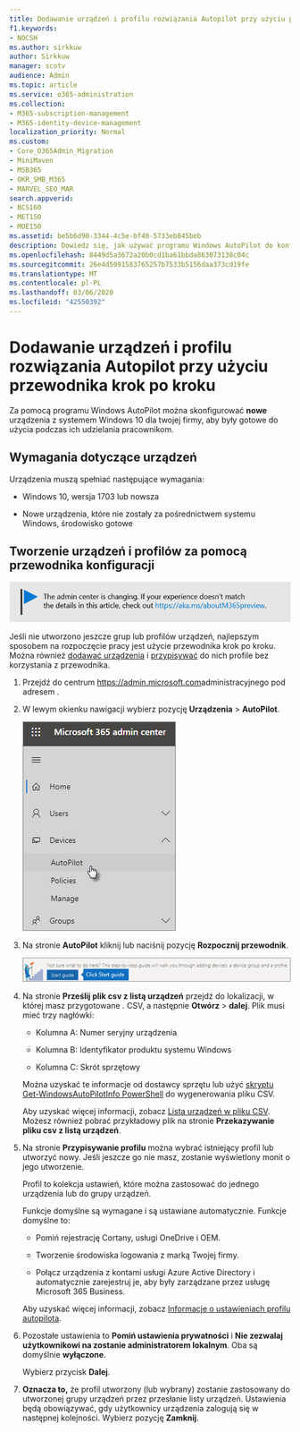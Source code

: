 ```yaml
---
title: Dodawanie urządzeń i profilu rozwiązania Autopilot przy użyciu przewodnika krok po kroku
f1.keywords:
- NOCSH
ms.author: sirkkuw
author: Sirkkuw
manager: scotv
audience: Admin
ms.topic: article
ms.service: o365-administration
ms.collection:
- M365-subscription-management
- M365-identity-device-management
localization_priority: Normal
ms.custom:
- Core_O365Admin_Migration
- MiniMaven
- MSB365
- OKR_SMB_M365
- MARVEL_SEO_MAR
search.appverid:
- BCS160
- MET150
- MOE150
ms.assetid: be5b6d90-3344-4c5e-bf40-5733eb845beb
description: Dowiedz się, jak używać programu Windows AutoPilot do konfigurowania nowych urządzeń z systemem Windows 10 dla twojej firmy, aby były gotowe do użycia przez pracowników.
ms.openlocfilehash: 8449d5a3672a20b0cd1ba61bbda863073138c04c
ms.sourcegitcommit: 26e4d5091583765257b7533b5156daa373cd19fe
ms.translationtype: MT
ms.contentlocale: pl-PL
ms.lasthandoff: 03/06/2020
ms.locfileid: "42550392"
---
```

# <a name="use-the-step-by-step-guide-to-add-autopilot-devices-and-profile"></a>Dodawanie urządzeń i profilu rozwiązania Autopilot przy użyciu przewodnika krok po kroku

Za pomocą programu Windows AutoPilot można skonfigurować **nowe** urządzenia z systemem Windows 10 dla twojej firmy, aby były gotowe do użycia podczas ich udzielania pracownikom.
  
## <a name="device-requirements"></a>Wymagania dotyczące urządzeń

Urządzenia muszą spełniać następujące wymagania:
  
- Windows 10, wersja 1703 lub nowsza
    
- Nowe urządzenia, które nie zostały za pośrednictwem systemu Windows, środowisko gotowe
    
## <a name="use-the-setup-guide-to-create-devices-and-profiles"></a>Tworzenie urządzeń i profilów za pomocą przewodnika konfiguracji

[![Etykieta informująca, że centrum administracyjne zmienia się, a więcej informacji na ten temat możesz znaleźć w witrynie aka.ms/aboutM365preview.](../media/m365admincenterchanging.png)](https://docs.microsoft.com/office365/admin/microsoft-365-admin-center-preview)

Jeśli nie utworzono jeszcze grup lub profilów urządzeń, najlepszym sposobem na rozpoczęcie pracy jest użycie przewodnika krok po kroku. Można również [dodawać urządzenia](create-and-edit-autopilot-devices.md) i [przypisywać](create-and-edit-autopilot-profiles.md) do nich profile bez korzystania z przewodnika. 
  
1. Przejdź do centrum <a href="https://go.microsoft.com/fwlink/p/?linkid=837890" target="_blank">https://admin.microsoft.com</a>administracyjnego pod adresem .

2. W lewym okienku nawigacji wybierz pozycję **Urządzenia** \> **AutoPilot**.

    ![W centrum administracyjnym wybierz pozycję Urządzenia, a następnie w programie AutoPilot.](../media/AutoPilot.png)
  
2. Na stronie **AutoPilot** kliknij lub naciśnij pozycję **Rozpocznij przewodnik**.
    
    ![Click Start guide for step-by-step instructions for Autopilot.](../media/31662655-d1e6-437d-87ea-c0dec5da56f7.png)
  
3. Na stronie **Prześlij plik csv z listą urządzeń** przejdź do lokalizacji, w której masz przygotowane . CSV, a następnie **Otwórz** \> **dalej**. Plik musi mieć trzy nagłówki:
    
    - Kolumna A: Numer seryjny urządzenia
    
    - Kolumna B: Identyfikator produktu systemu Windows
    
    - Kolumna C: Skrót sprzętowy
    
    Można uzyskać te informacje od dostawcy sprzętu lub użyć [skryptu Get-WindowsAutoPilotInfo PowerShell](https://www.powershellgallery.com/packages/Get-WindowsAutoPilotInfo) do wygenerowania pliku CSV. 
    
    Aby uzyskać więcej informacji, zobacz [Lista urządzeń w pliku CSV](https://support.office.com/article/932e3676-2491-49f0-9177-d893d2f5276e). Możesz również pobrać przykładowy plik na stronie **Przekazywanie pliku csv z listą urządzeń**. 
    
4. Na stronie **Przypisywanie profilu** można wybrać istniejący profil lub utworzyć nowy. Jeśli jeszcze go nie masz, zostanie wyświetlony monit o jego utworzenie. 
    
    Profil to kolekcja ustawień, które można zastosować do jednego urządzenia lub do grupy urządzeń.
    
    Funkcje domyślne są wymagane i są ustawiane automatycznie. Funkcje domyślne to:
    
    - Pomiń rejestrację Cortany, usługi OneDrive i OEM.
    
    - Tworzenie środowiska logowania z marką Twojej firmy.
    
    - Połącz urządzenia z kontami usługi Azure Active Directory i automatycznie zarejestruj je, aby były zarządzane przez usługę Microsoft 365 Business.
    
    Aby uzyskać więcej informacji, zobacz [Informacje o ustawieniach profilu autopilota](autopilot-profile-settings.md). 
    
5. Pozostałe ustawienia to **Pomiń ustawienia prywatności** i **Nie zezwalaj użytkownikowi na zostanie administratorem lokalnym**. Oba są domyślnie **wyłączone**. 
    
    Wybierz przycisk **Dalej**.
    
6. **Oznacza to,** że profil utworzony (lub wybrany) zostanie zastosowany do utworzonej grupy urządzeń przez przesłanie listy urządzeń. Ustawienia będą obowiązywać, gdy użytkownicy urządzenia zalogują się w następnej kolejności. Wybierz pozycję **Zamknij**.
    
